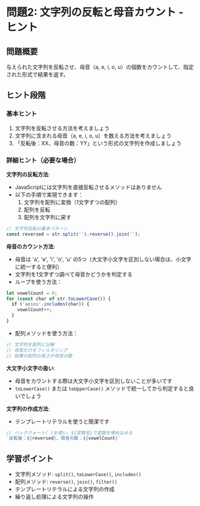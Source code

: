 # 問題2: 文字列の反転と母音カウント - ヒント

## 問題概要
与えられた文字列を反転させ、母音（a, e, i, o, u）の個数をカウントして、指定された形式で結果を返す。

## ヒント段階

### 基本ヒント
1. 文字列を反転させる方法を考えましょう
2. 文字列に含まれる母音（a, e, i, o, u）を数える方法を考えましょう
3. 「反転後：XX、母音の数：YY」という形式の文字列を作成しましょう

### 詳細ヒント（必要な場合）

**文字列の反転方法**:
- JavaScriptには文字列を直接反転させるメソッドはありません
- 以下の手順で実現できます：
  1. 文字列を配列に変換（1文字ずつの配列）
  2. 配列を反転
  3. 配列を文字列に戻す

```typescript
// 文字列反転の基本パターン
const reversed = str.split('').reverse().join('');
```

**母音のカウント方法**:
- 母音は 'a', 'e', 'i', 'o', 'u' の5つ（大文字小文字を区別しない場合は、小文字に統一すると便利）
- 文字列を1文字ずつ調べて母音かどうかを判定する
- ループを使う方法：
```typescript
let vowelCount = 0;
for (const char of str.toLowerCase()) {
  if ('aeiou'.includes(char)) {
    vowelCount++;
  }
}
```
- 配列メソッドを使う方法：
```typescript
// 文字列を配列に分解
// 母音だけをフィルタリング
// 結果の配列の長さが母音の数
```

**大文字小文字の扱い**:
- 母音をカウントする際は大文字小文字を区別しないことが多いです
- `toLowerCase()` または `toUpperCase()` メソッドで統一してから判定すると良いでしょう

**文字列の作成方法**:
- テンプレートリテラルを使うと簡潔です
```typescript
// バッククォート(`)を使い、${変数名}で変数を埋め込める
`反転後：${reversed}、母音の数：${vowelCount}`
```

## 学習ポイント
- 文字列メソッド: `split()`, `toLowerCase()`, `includes()`
- 配列メソッド: `reverse()`, `join()`, `filter()`
- テンプレートリテラルによる文字列の作成
- 繰り返し処理による文字列の操作 